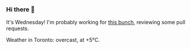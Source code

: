 ### Hi there :wave:

It's Wednesday! I'm probably working for [this bunch](https://github.com/kohofinancial), reviewing some pull requests.

Weather in Toronto: overcast, at +5°C.
